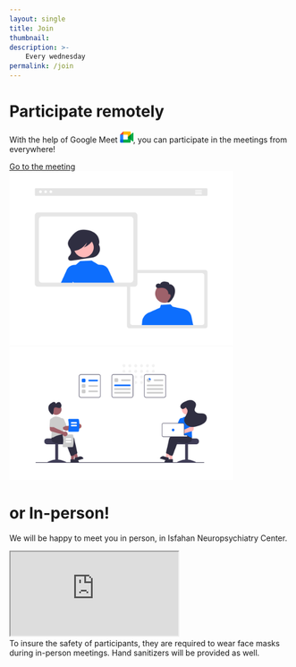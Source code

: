 ```yaml
---
layout: single
title: Join
thumbnail:
description: >-
    Every wednesday
permalink: /join
---
```

<div class="row flex-column-reverse flex-lg-row mt-5 mb-3 justify-content-lg-evenly">
    <div class="col-lg-7 d-flex flex-column justify-content-center">
        <h1 class="fw-bold lh-1">Participate remotely</h1>
        <p class="fs-4 lead">
            With the help of Google Meet <img src="assets/img/google-meet.png" class="align-middle mb-2" width="24px" alt="">, you can participate in the meetings from everywhere!
        </p>
        <a href="https://meet.google.com/irg-fayd-bqg" target="_blank" class="align-self-start btn btn-primary">Go to the meeting <i class="bi bi-arrow-right"></i></a>
    </div>
    <div class="col-lg-4">
        <div class="d-flex justify-content-center justify-content-lg-end">
            <img class="img-fluid" src="assets/img/remote.png" width="400px">
        </div>
    </div>
</div>
<div class="row mt-5 mb-3 justify-content-lg-evenly">
    <div class="col-lg-4">
        <div class="d-flex justify-content-center justify-content-lg-start">
            <img class="img-fluid" src="assets/img/in-person.png" width="400px">
        </div>
    </div>
    <div class="col-lg-7 d-flex flex-column justify-content-center">
        <h1 class="fw-bold lh-1">or In-person!</h1>
        <p class="fs-4 lead">
            We will be happy to meet you in person, in Isfahan Neuropsychiatry Center.
        </p>
        <iframe class="rounded-3 mb-4 border border-1" src="https://www.google.com/maps/embed?pb=!1m14!1m8!1m3!1d1679.4877802500957!2d51.6523077!3d32.6600945!3m2!1i1024!2i768!4f13.1!3m3!1m2!1s0x3fbc35b832a994f5%3A0xc71b363cb39b17c!2sAyatollah%20Kashani%20Hospital!5e0!3m2!1sen!2snl!4v1641726746239!5m2!1sen!2snl" allowfullscreen="" loading="lazy"></iframe>
        <div class="alert alert-warning shadow-sm" role="alert">
            <i class="bi bi-exclamation-triangle-fill"></i>
            To insure the safety of participants, they are required to wear face masks <i class="fa-solid fa-mask-face"></i> during in-person meetings. Hand sanitizers <i class="fa-solid fa-pump-soap"></i> will be provided as well.
        </div>
    </div>
</div>